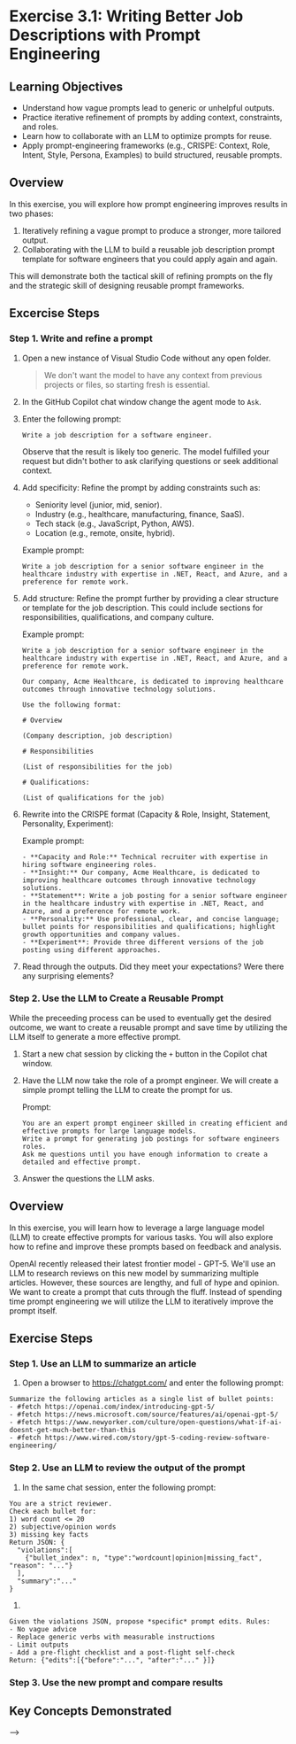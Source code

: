 # Exercise 3.1: Writing Better Job Descriptions with Prompt Engineering

## Learning Objectives

- Understand how vague prompts lead to generic or unhelpful outputs.
- Practice iterative refinement of prompts by adding context, constraints, and roles.
- Learn how to collaborate with an LLM to optimize prompts for reuse.
- Apply prompt-engineering frameworks (e.g., CRISPE: Context, Role, Intent, Style, Persona, Examples) to build structured, reusable prompts.

## Overview

In this exercise, you will explore how prompt engineering improves results in two phases:

1. Iteratively refining a vague prompt to produce a stronger, more tailored output.
1. Collaborating with the LLM to build a reusable job description prompt template for software engineers that you could apply again and again.

This will demonstrate both the tactical skill of refining prompts on the fly and the strategic skill of designing reusable prompt frameworks.


## Excercise Steps

### Step 1. Write and refine a prompt

1. Open a new instance of Visual Studio Code without any open folder.
    
    > We don't want the model to have any context from previous projects or files, so starting fresh is essential.

1. In the GitHub Copilot chat window change the agent mode to ``Ask``.

1. Enter the following prompt:

    ```
    Write a job description for a software engineer.
    ```

    Observe that the result is likely too generic. The model fulfilled your request but didn't bother to ask clarifying questions or seek additional context.

1. Add specificity: Refine the prompt by adding constraints such as:
    - Seniority level (junior, mid, senior).
    - Industry (e.g., healthcare, manufacturing, finance, SaaS).
    - Tech stack (e.g., JavaScript, Python, AWS).
    - Location (e.g., remote, onsite, hybrid).

    Example prompt:
    ```
    Write a job description for a senior software engineer in the healthcare industry with expertise in .NET, React, and Azure, and a preference for remote work.
    ```

1. Add structure: Refine the prompt further by providing a clear structure or template for the job description. This could include sections for responsibilities, qualifications, and company culture.
    
    Example prompt:
    ```
    Write a job description for a senior software engineer in the healthcare industry with expertise in .NET, React, and Azure, and a preference for remote work.

    Our company, Acme Healthcare, is dedicated to improving healthcare outcomes through innovative technology solutions.

    Use the following format:

    # Overview

    (Company description, job description)

    # Responsibilities

    (List of responsibilities for the job)

    # Qualifications:

    (List of qualifications for the job)
    ```

1. Rewrite into the CRISPE format (Capacity & Role, Insight, Statement, Personality, Experiment):

    Example prompt:
    ```
    - **Capacity and Role:** Technical recruiter with expertise in hiring software engineering roles.
    - **Insight:** Our company, Acme Healthcare, is dedicated to improving healthcare outcomes through innovative technology solutions.
    - **Statement**: Write a job posting for a senior software engineer in the healthcare industry with expertise in .NET, React, and Azure, and a preference for remote work.
    - **Personality:** Use professional, clear, and concise language; bullet points for responsibilities and qualifications; highlight growth opportunities and company values.  
    - **Experiment**: Provide three different versions of the job posting using different approaches.
    ```

1. Read through the outputs. Did they meet your expectations? Were there any surprising elements?

### Step 2. Use the LLM to Create a Reusable Prompt

While the preceeding process can be used to eventually get the desired outcome, we want to create a reusable prompt and save time by utilizing the LLM itself to generate a more effective prompt.

1. Start a new chat session by clicking the ``+`` button in the Copilot chat window.

1. Have the LLM now take the role of a prompt engineer. We will create a simple prompt telling the LLM to create the prompt for us.

    Prompt:
    ```
    You are an expert prompt engineer skilled in creating efficient and effective prompts for large language models.
    Write a prompt for generating job postings for software engineers roles.
    Ask me questions until you have enough information to create a detailed and effective prompt.
    ```

1. Answer the questions the LLM asks.

## Overview

In this exercise, you will learn how to leverage a large language model (LLM) to create effective prompts for various tasks. You will also explore how to refine and improve these prompts based on feedback and analysis.

OpenAI recently released their latest frontier model - GPT-5. We'll use an LLM to research reviews on this new model by summarizing multiple articles. However, these sources are lengthy, and full of hype and opinion. We want to create a prompt that cuts through the fluff. Instead of spending time prompt engineering we will utilize the LLM to iteratively improve the prompt itself.

## Exercise Steps

### Step 1. Use an LLM to summarize an article

1. Open a browser to https://chatgpt.com/ and enter the following prompt:

```
Summarize the following articles as a single list of bullet points:
- #fetch https://openai.com/index/introducing-gpt-5/
- #fetch https://news.microsoft.com/source/features/ai/openai-gpt-5/
- #fetch https://www.newyorker.com/culture/open-questions/what-if-ai-doesnt-get-much-better-than-this
- #fetch https://www.wired.com/story/gpt-5-coding-review-software-engineering/
```

### Step 2. Use an LLM to review the output of the prompt

1. In the same chat session, enter the following prompt:
```
You are a strict reviewer.
Check each bullet for:
1) word count <= 20
2) subjective/opinion words
3) missing key facts
Return JSON: {
  "violations":[
    {"bullet_index": n, "type":"wordcount|opinion|missing_fact", "reason": "..."}
  ],
  "summary":"..."
}
```

1.
```
Given the violations JSON, propose *specific* prompt edits. Rules:
- No vague advice
- Replace generic verbs with measurable instructions
- Limit outputs
- Add a pre-flight checklist and a post-flight self-check
Return: {"edits":[{"before":"...", "after":"..." }]}
```

### Step 3. Use the new prompt and compare results

## Key Concepts Demonstrated
-->